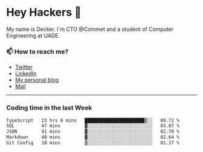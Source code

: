 # Hey Hackers 👋

My name is Decker. I`m CTO @Commet and a student of Computer Engineering at UADE.

### 📫 How to reach me?
- [Twitter](https://x.com/0xDecker) 
- [LinkedIn](https://www.linkedin.com/in/decker-urbano/) 
- [My personal blog](http://decker.sh) 
- [Mail](mailto:me@decker.sh)

---

### Coding time in the last Week

<!--START_SECTION:waka-->

```txt
TypeScript   23 hrs 6 mins   ██████████████████████▒░░   89.72 %
SQL          47 mins         ▓░░░░░░░░░░░░░░░░░░░░░░░░   03.07 %
JSON         41 mins         ▓░░░░░░░░░░░░░░░░░░░░░░░░   02.70 %
Markdown     40 mins         ▓░░░░░░░░░░░░░░░░░░░░░░░░   02.64 %
Git Config   18 mins         ▒░░░░░░░░░░░░░░░░░░░░░░░░   01.17 %
```

<!--END_SECTION:waka-->
